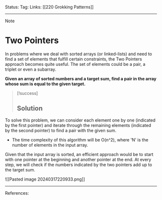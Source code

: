 Status: 
Tag:
Links: [[220 Grokking Patterns]]

---
> [!note] 
>  # Two Pointers

In problems where we deal with sorted arrays (or linked-lists) and need to find a set of elements that fulfill certain constraints, the Two Pointers approach becomes quite useful. The set of elements could be a pair, a triplet or even a subarray.

**Given an array of sorted numbers and a target sum, find a pair in the array whose sum is equal to the given target.**

> [!success] 
> ## Solution 

To solve this problem, we can consider each element one by one (indicated by the first pointer) and iterate through the remaining elements (indicated by the second pointer) to find a pair with the given sum. 

   - The time complexity of this algorithm will be O(n^2), where 'N' is the number of elements in the input array.

Given that the input array is sorted, an efficient approach would be to start with one pointer at the beginning and another pointer at the end. At every step, we will check if the numbers indicated by the two pointers add up to the target sum.

![[Pasted image 20240317220933.png]]

---
References: